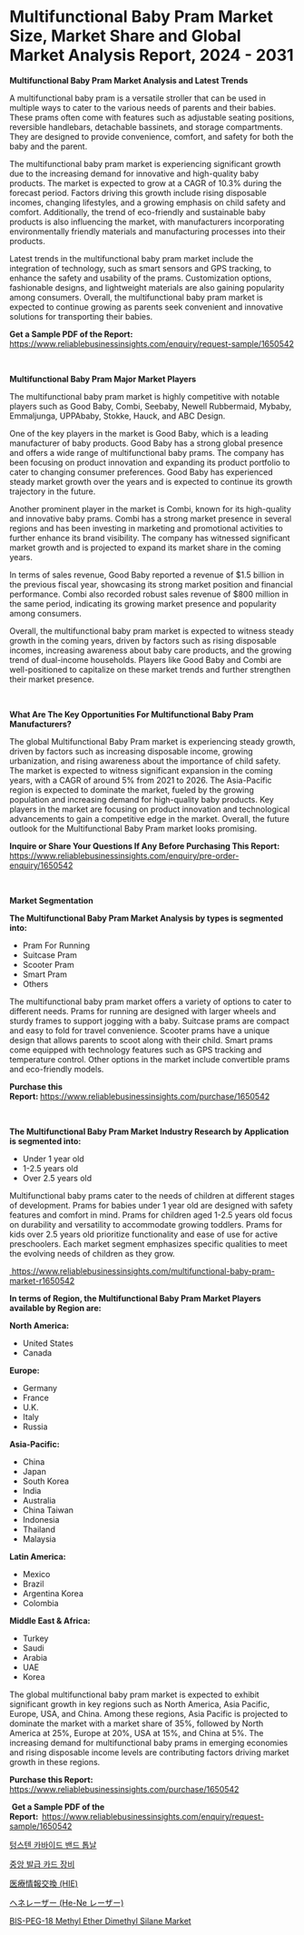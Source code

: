 <p><h1>Multifunctional Baby Pram Market Size, Market Share and Global Market Analysis Report, 2024 - 2031</h1></p><p><strong>Multifunctional Baby Pram Market Analysis and Latest Trends</strong></p>
<p><p>A multifunctional baby pram is a versatile stroller that can be used in multiple ways to cater to the various needs of parents and their babies. These prams often come with features such as adjustable seating positions, reversible handlebars, detachable bassinets, and storage compartments. They are designed to provide convenience, comfort, and safety for both the baby and the parent.</p><p>The multifunctional baby pram market is experiencing significant growth due to the increasing demand for innovative and high-quality baby products. The market is expected to grow at a CAGR of 10.3% during the forecast period. Factors driving this growth include rising disposable incomes, changing lifestyles, and a growing emphasis on child safety and comfort. Additionally, the trend of eco-friendly and sustainable baby products is also influencing the market, with manufacturers incorporating environmentally friendly materials and manufacturing processes into their products.</p><p>Latest trends in the multifunctional baby pram market include the integration of technology, such as smart sensors and GPS tracking, to enhance the safety and usability of the prams. Customization options, fashionable designs, and lightweight materials are also gaining popularity among consumers. Overall, the multifunctional baby pram market is expected to continue growing as parents seek convenient and innovative solutions for transporting their babies.</p></p>
<p><strong>Get a Sample PDF of the Report:&nbsp;</strong> <a href="https://www.reliablebusinessinsights.com/enquiry/request-sample/1650542">https://www.reliablebusinessinsights.com/enquiry/request-sample/1650542</a></p>
<p>&nbsp;</p>
<p><strong>Multifunctional Baby Pram Major Market Players</strong></p>
<p><p>The multifunctional baby pram market is highly competitive with notable players such as Good Baby, Combi, Seebaby, Newell Rubbermaid, Mybaby, Emmaljunga, UPPAbaby, Stokke, Hauck, and ABC Design. </p><p>One of the key players in the market is Good Baby, which is a leading manufacturer of baby products. Good Baby has a strong global presence and offers a wide range of multifunctional baby prams. The company has been focusing on product innovation and expanding its product portfolio to cater to changing consumer preferences. Good Baby has experienced steady market growth over the years and is expected to continue its growth trajectory in the future.</p><p>Another prominent player in the market is Combi, known for its high-quality and innovative baby prams. Combi has a strong market presence in several regions and has been investing in marketing and promotional activities to further enhance its brand visibility. The company has witnessed significant market growth and is projected to expand its market share in the coming years.</p><p>In terms of sales revenue, Good Baby reported a revenue of $1.5 billion in the previous fiscal year, showcasing its strong market position and financial performance. Combi also recorded robust sales revenue of $800 million in the same period, indicating its growing market presence and popularity among consumers.</p><p>Overall, the multifunctional baby pram market is expected to witness steady growth in the coming years, driven by factors such as rising disposable incomes, increasing awareness about baby care products, and the growing trend of dual-income households. Players like Good Baby and Combi are well-positioned to capitalize on these market trends and further strengthen their market presence.</p></p>
<p>&nbsp;</p>
<p><strong>What Are The Key Opportunities For Multifunctional Baby Pram Manufacturers?</strong></p>
<p><p>The global Multifunctional Baby Pram market is experiencing steady growth, driven by factors such as increasing disposable income, growing urbanization, and rising awareness about the importance of child safety. The market is expected to witness significant expansion in the coming years, with a CAGR of around 5% from 2021 to 2026. The Asia-Pacific region is expected to dominate the market, fueled by the growing population and increasing demand for high-quality baby products. Key players in the market are focusing on product innovation and technological advancements to gain a competitive edge in the market. Overall, the future outlook for the Multifunctional Baby Pram market looks promising.</p></p>
<p><strong>Inquire or Share Your Questions If Any Before Purchasing This Report:</strong> <a href="https://www.reliablebusinessinsights.com/enquiry/pre-order-enquiry/1650542">https://www.reliablebusinessinsights.com/enquiry/pre-order-enquiry/1650542</a></p>
<p>&nbsp;</p>
<p><strong>Market Segmentation</strong></p>
<p><strong>The Multifunctional Baby Pram Market Analysis by types is segmented into:</strong></p>
<p><ul><li>Pram For Running</li><li>Suitcase Pram</li><li>Scooter Pram</li><li>Smart Pram</li><li>Others</li></ul></p>
<p><p>The multifunctional baby pram market offers a variety of options to cater to different needs. Prams for running are designed with larger wheels and sturdy frames to support jogging with a baby. Suitcase prams are compact and easy to fold for travel convenience. Scooter prams have a unique design that allows parents to scoot along with their child. Smart prams come equipped with technology features such as GPS tracking and temperature control. Other options in the market include convertible prams and eco-friendly models.</p></p>
<p><strong>Purchase this Report:&nbsp;</strong><a href="https://www.reliablebusinessinsights.com/purchase/1650542">https://www.reliablebusinessinsights.com/purchase/1650542</a></p>
<p>&nbsp;</p>
<p><strong>The Multifunctional Baby Pram Market Industry Research by Application is segmented into:</strong></p>
<p><ul><li>Under 1 year old</li><li>1-2.5 years old</li><li>Over 2.5 years old</li></ul></p>
<p><p>Multifunctional baby prams cater to the needs of children at different stages of development. Prams for babies under 1 year old are designed with safety features and comfort in mind. Prams for children aged 1-2.5 years old focus on durability and versatility to accommodate growing toddlers. Prams for kids over 2.5 years old prioritize functionality and ease of use for active preschoolers. Each market segment emphasizes specific qualities to meet the evolving needs of children as they grow.</p></p>
<p><a href="https://www.reliablebusinessinsights.com/multifunctional-baby-pram-market-r1650542">&nbsp;https://www.reliablebusinessinsights.com/multifunctional-baby-pram-market-r1650542</a></p>
<p><strong>In terms of Region, the Multifunctional Baby Pram Market Players available by Region are:</strong></p>
<p>
    <p> <strong> North America: </strong>
        <ul>
            <li>United States</li>
            <li>Canada</li>
        </ul>
        </p> 
    <p> <strong> Europe: </strong>
        <ul>
            <li>Germany</li>
            <li>France</li>
            <li>U.K.</li>
            <li>Italy</li>
            <li>Russia</li>
        </ul>
        </p> 
    <p> <strong> Asia-Pacific: </strong>
        <ul>
            <li>China</li>
            <li>Japan</li>
            <li>South Korea</li>
            <li>India</li>
            <li>Australia</li>
            <li>China Taiwan</li>
            <li>Indonesia</li>
            <li>Thailand</li>
            <li>Malaysia</li>
        </ul>
        </p> 
    <p> <strong> Latin America: </strong>
        <ul>
            <li>Mexico</li>
            <li>Brazil</li>
            <li>Argentina Korea</li>
            <li>Colombia</li>
        </ul>
        </p> 
    <p> <strong> Middle East & Africa: </strong>
        <ul>
            <li>Turkey</li>
            <li>Saudi</li>
            <li>Arabia</li>
            <li>UAE</li>
            <li>Korea</li>
        </ul>
    </p>
    </p>
<p><p>The global multifunctional baby pram market is expected to exhibit significant growth in key regions such as North America, Asia Pacific, Europe, USA, and China. Among these regions, Asia Pacific is projected to dominate the market with a market share of 35%, followed by North America at 25%, Europe at 20%, USA at 15%, and China at 5%. The increasing demand for multifunctional baby prams in emerging economies and rising disposable income levels are contributing factors driving market growth in these regions.</p></p>
<p><strong>Purchase this Report: </strong><a href="https://www.reliablebusinessinsights.com/purchase/1650542">https://www.reliablebusinessinsights.com/purchase/1650542</a></p>
<p>&nbsp;<strong>Get a Sample PDF of the Report:&nbsp;&nbsp;</strong><a href="https://www.reliablebusinessinsights.com/enquiry/request-sample/1650542">https://www.reliablebusinessinsights.com/enquiry/request-sample/1650542</a></p>
<p><strong></strong></p>
<p><p><a href="https://github.com/joyliyu/Market-Research-Report-List-1/blob/main/325310185980.md">텅스텐 카바이드 밴드 톱날</a></p><p><a href="https://github.com/Jimmieraun892023/Market-Research-Report-List-1/blob/main/868397685979.md">중앙 발급 카드 장비</a></p><p><a href="https://github.com/klon646/Market-Research-Report-List-1/blob/main/671818694315.md">医療情報交換 (HIE)</a></p><p><a href="https://github.com/Alenaieme/Market-Research-Report-List-1/blob/main/857384494316.md">ヘネレーザー (He-Ne レーザー)</a></p><p><a href="https://github.com/MyrtisWest1/Market-Research-Report-List-1/blob/main/bis-peg-18-methyl-ether-dimethyl-silane-market.md">BIS-PEG-18 Methyl Ether Dimethyl Silane Market</a></p></p>